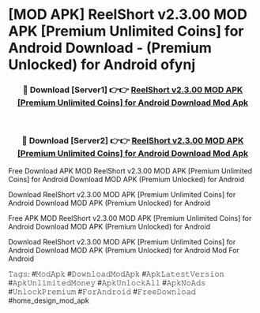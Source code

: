 # [MOD APK] ReelShort v2.3.00 MOD APK [Premium Unlimited Coins] for Android Download - (Premium Unlocked) for Android ofynj



<div align="center">
<h3>🔴 Download [Server1] 👉👉 <a href="https://momento.my/?title=ReelShort_v2.3.00_MOD_APK_[Premium_Unlimited_Coins]_for_Android_Download">ReelShort v2.3.00 MOD APK [Premium Unlimited Coins] for Android Download Mod Apk</a></h3><br>

<h3>🔴 Download [Server2] 👉👉 <a href="https://momento.my/?title=ReelShort_v2.3.00_MOD_APK_[Premium_Unlimited_Coins]_for_Android_Download">ReelShort v2.3.00 MOD APK [Premium Unlimited Coins] for Android Download Mod Apk</a></h3>
</div>



Free Download APK MOD ReelShort v2.3.00 MOD APK [Premium Unlimited Coins] for Android Download MOD APK (Premium Unlocked) for Android

Download ReelShort v2.3.00 MOD APK [Premium Unlimited Coins] for Android Download MOD APK (Premium Unlocked) for Android

Free APK MOD ReelShort v2.3.00 MOD APK [Premium Unlimited Coins] for Android Download MOD APK (Premium Unlocked) for Android

Download ReelShort v2.3.00 MOD APK [Premium Unlimited Coins] for Android Download MOD APK (Premium Unlocked) for Android Mod For Android

𝚃𝚊𝚐𝚜: #𝙼𝚘𝚍𝙰𝚙𝚔 #𝙳𝚘𝚠𝚗𝚕𝚘𝚊𝚍𝙼𝚘𝚍𝙰𝚙𝚔 #𝙰𝚙𝚔𝙻𝚊𝚝𝚎𝚜𝚝𝚅𝚎𝚛𝚜𝚒𝚘𝚗 #𝙰𝚙𝚔𝚄𝚗𝚕𝚒𝚖𝚒𝚝𝚎𝚍𝙼𝚘𝚗𝚎𝚢 #𝙰𝚙𝚔𝚄𝚗𝚕𝚘𝚌𝚔𝙰𝚕𝚕 #𝙰𝚙𝚔𝙽𝚘𝙰𝚍𝚜 #𝚄𝚗𝚕𝚘𝚌𝚔𝙿𝚛𝚎𝚖𝚒𝚞𝚖 #𝙵𝚘𝚛𝙰𝚗𝚍𝚛𝚘𝚒𝚍 #𝙵𝚛𝚎𝚎𝙳𝚘𝚠𝚗𝚕𝚘𝚊𝚍 #home_design_mod_apk
